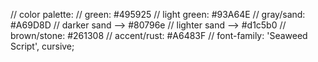 // color palette:
// green: #495925
// light green: #93A64E
// gray/sand: #A69D8D 
// darker sand --> #80796e
// lighter sand --> #d1c5b0
// brown/stone: #261308
// accent/rust: #A6483F
// font-family: 'Seaweed Script', cursive;